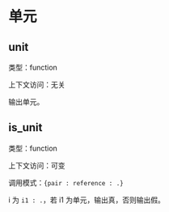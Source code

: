 # 单元

## unit

类型：function

上下文访问：无关

输出单元。

## is_unit

类型：function

上下文访问：可变

调用模式：`{pair : reference : .}`

i 为 `i1 : .`，若 i1 为单元，输出真，否则输出假。
